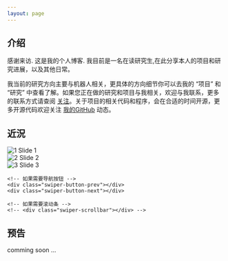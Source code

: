 ```yaml
---
layout: page
---
```


<h2>介绍</h2>

<p> 
感谢来访. 这是我的个人博客. 我目前是一名在读研究生,在此分享本人的项目和研究进展，以及其他日常。
</p>

<P> 
我当前的研究方向主要与机器人相关，更具体的方向细节你可以去我的 “项目” 和 “研究” 中查看了解。如果您正在做的研究和项目与我相关，欢迎与我联系，更多的联系方式请查阅 <a href="/chinese/follow" target="_blank">关注</a>。关于项目的相关代码和程序，会在合适的时间开源，更多开源代码欢迎关注 <a href="https://github.com/HonghaoLYU" target="_blank">我的GitHub</a> 动态。
</p>

<!-- <h2>教育经历:</h2>

<table>
  <tr>
    <th style="font-size:1.1em; text-align:left;">2018年2月 至 今:</th>
    <td style="font-size:1.1em; text-align:left;" >浙江大学 (ZJU), 研究生, 机械电子工程.</td>
  </tr>
  <tr>
    <th style="font-size:1.1em; text-align:left;">2014年9月 至 2018年6月</th>
    <td style="font-size:1.1em; text-align:left;">中国矿业大学 (CUMT), 工学学士, 机械工程.</td>
  </tr>
</table> -->

<!-- <video src="https://honghaolyu.github.io/assets/media/demo.mp4" type="video/mp4" controls="controls" width="500" height="300"> 您的浏览器不支持播放该视频！</video> -->

<h2>近況</h2>

<script src="/js/swiper.min.js"></script>

<div class="swiper-container">
    <div class="swiper-wrapper">
        <div class="swiper-slide"> <img src="https://honghaolyu.github.io/assets/images/banner1.jpg" alt="1"/> Slide 1</div>
        <div class="swiper-slide"> <img src="https://honghaolyu.github.io/assets/images/banner2.jpg" alt="2"/> Slide 2</div>
        <div class="swiper-slide"> <img src="https://honghaolyu.github.io/assets/images/banner3.jpg" alt="3"/> Slide 3</div>
    </div>
    <!-- 如果需要分页器 -->
    <div class="swiper-pagination"></div>
    
    <!-- 如果需要导航按钮 -->
    <div class="swiper-button-prev"></div>
    <div class="swiper-button-next"></div>
    
    <!-- 如果需要滚动条 -->
    <!-- <div class="swiper-scrollbar"></div> -->
</div>

<script>        
  var mySwiper = new Swiper ('.swiper-container', {
    direction: 'horizontal', // 垂直切换选项
    loop: true, // 循环模式选项
    
    // 如果需要分页器
    pagination: {
      el: '.swiper-pagination',
    },
    
    // 如果需要前进后退按钮
    navigation: {
      nextEl: '.swiper-button-next',
      prevEl: '.swiper-button-prev',
    },
    
    // 如果需要滚动条
    // scrollbar: {
    //   el: '.swiper-scrollbar',
    // },
  })        
</script>

<h2>预告</h2>
<p> 
comming soon ...
</p>

<!-- <video src="/assets/media/demo.mp4" type="video/mp4" controls="controls" width="500" height="300"> 您的浏览器不支持播放该视频！</video> -->